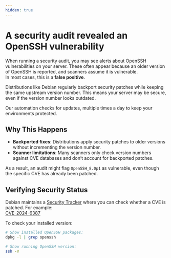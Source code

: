 ```yaml
---
hidden: true
---
```

# A security audit revealed an OpenSSH vulnerability
When running a security audit, you may see alerts about OpenSSH vulnerabilities on your server. These often appear because an older version of OpenSSH is reported, and scanners assume it is vulnerable.  
In most cases, this is a **false positive**. 

Distributions like Debian regularly backport security patches while keeping the same upstream version number. This means your server may be secure, even if the version number looks outdated.

Our automation checks for updates, multiple times a day to keep your environments protected.

## Why This Happens
- **Backported fixes**: Distributions apply security patches to older versions without incrementing the version number.  
- **Scanner limitations**: Many scanners only check version numbers against CVE databases and don’t account for backported patches.  

As a result, an audit might flag `OpenSSH_8.0p1` as vulnerable, even though the specific CVE has already been patched.

## Verifying Security Status
Debian maintains a [Security Tracker](https://security-tracker.debian.org/tracker/) where you can check whether a CVE is patched. For example:  
[CVE-2024-6387](https://security-tracker.debian.org/tracker/CVE-2024-6387)

To check your installed version:

```bash
# Show installed OpenSSH packages:
dpkg -l | grep openssh

# Show running OpenSSH version:
ssh -V
```

